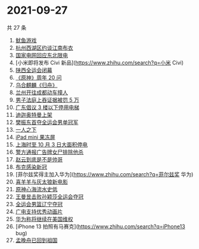 # 2021-09-27

共 27 条

<!-- BEGIN ZHIHUSEARCH -->
<!-- 最后更新时间 Mon Sep 27 2021 22:10:25 GMT+0800 (China Standard Time) -->
1. [鱿鱼游戏](https://www.zhihu.com/search?q=鱿鱼游戏)
1. [杭州西湖区约谈江南布衣](https://www.zhihu.com/search?q=江南布衣)
1. [国家电网回应东北限电](https://www.zhihu.com/search?q=东北限电)
1. [小米即将发布 Civi 新品](https://www.zhihu.com/search?q=小米 Civi)
1. [陕西全运会闭幕](https://www.zhihu.com/search?q=全运会)
1. [《原神》周年 20 问](https://www.zhihu.com/search?q=原神)
1. [乌合麒麟《归舟》](https://www.zhihu.com/search?q=乌合麒麟)
1. [兰州开往成都动车撞人](https://www.zhihu.com/search?q=动车撞人)
1. [男子法庭上吞证据被罚 5 万](https://www.zhihu.com/search?q=吞证据)
1. [广东倡议 3 楼以下停用电梯](https://www.zhihu.com/search?q=电梯停用)
1. [迪迦奥特曼上架](https://www.zhihu.com/search?q=迪迦奥特曼)
1. [樊振东首夺全运会男单冠军](https://www.zhihu.com/search?q=樊振东)
1. [一人之下](https://www.zhihu.com/search?q=一人之下)
1. [iPad mini 果冻屏](https://www.zhihu.com/search?q=ipadmini6)
1. [上海时至 10 月 3 日大面积停电](https://www.zhihu.com/search?q=上海停电)
1. [警方通报广告牌女尸排除他杀](https://www.zhihu.com/search?q=广告牌)
1. [赵云到底是不是帅哥](https://www.zhihu.com/search?q=赵云)
1. [布克感染新冠](https://www.zhihu.com/search?q=布克)
1. [菲尔兹奖得主加入华为](https://www.zhihu.com/search?q=菲尔兹奖 华为)
1. [喜羊羊与灰太狼新电影](https://www.zhihu.com/search?q=喜羊羊与灰太狼)
1. [原神心海流水史低](https://www.zhihu.com/search?q=原神)
1. [王曼昱击败孙颖莎全运会夺冠](https://www.zhihu.com/search?q=孙颖莎)
1. [全运会男篮辽宁夺冠](https://www.zhihu.com/search?q=全运会男篮)
1. [广电支持优秀动画片](https://www.zhihu.com/search?q=动画片)
1. [华为称将继续在美国维权](https://www.zhihu.com/search?q=华为声明)
1. [iPhone 13 拍照有马赛克](https://www.zhihu.com/search?q=iPhone13 bug)
1. [孟晚舟已回到祖国](https://www.zhihu.com/search?q=孟晚舟)
<!-- END ZHIHUSEARCH -->
